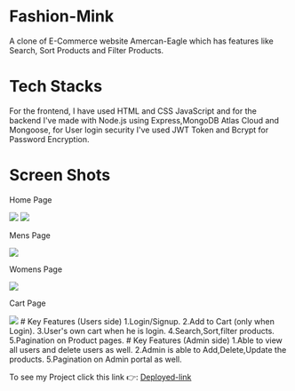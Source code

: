 # Fashion-Mink
A clone of E-Commerce website Amercan-Eagle which has features like Search, Sort Products and Filter Products.

# Tech Stacks
For the frontend, I have used HTML and CSS JavaScript and for the backend I've  made with Node.js using Express,MongoDB Atlas Cloud and Mongoose, for User login security I've used JWT Token and Bcrypt for Password Encryption.
# Screen Shots
<p>Home Page</p>
<img src="https://i.ibb.co/thfT1Pc/homepage-1.png">
<img src="https://i.ibb.co/0Xnft6q/homepage-2.png">
<p>Mens Page</p>
<img src="https://i.ibb.co/zmwsHFN/mens-page.png">
<p>Womens Page</p>
<img src="https://i.ibb.co/wdtQFf0/womens.png">
<p>Cart Page</p>
<img src="https://i.ibb.co/zhhGrRf/cartpage.png">
# Key Features (Users side)
1.Login/Signup.
2.Add to Cart (only when Login).
3.User's own cart when he is login.
4.Search,Sort,filter products.
5.Pagination on Product pages.
# Key Features (Admin side)
1.Able to view all users and delete users as well.
2.Admin is able to Add,Delete,Update the products.
5.Pagination on Admin portal as well.


<p>To see my Project click this link 👉:
  <a href="">Deployed-link</a>
</p>

